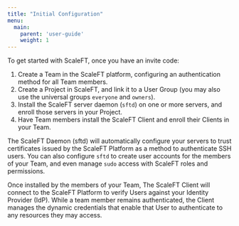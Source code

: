 ```yaml
---
title: "Initial Configuration"
menu:
  main:
    parent: 'user-guide'
    weight: 1
---
```


To get started with ScaleFT, once you have an invite code:

1. Create a Team in the ScaleFT platform, configuring an authentication method for all Team members.
2. Create a Project in ScaleFT, and link it to a User Group (you may also use the universal groups `everyone` and `owners`).
3. Install the ScaleFT server daemon (`sftd`) on one or more servers, and enroll those servers in your Project.
4. Have Team members install the ScaleFT Client and enroll their Clients in your Team.

The ScaleFT Daemon (sftd) will automatically configure your servers to trust certificates issued by the ScaleFT Platform as a method to authenticate SSH users. You can also configure `sftd` to create user accounts for the members of your Team, and even manage `sudo` access with ScaleFT roles and permissions.

Once installed by the members of your Team, The ScaleFT Client will connect to the ScaleFT Platform to verify Users against your Identity Provider (IdP). While a team member remains authenticated, the Client manages the dynamic credentials that enable that User to authenticate to any resources they may access.
